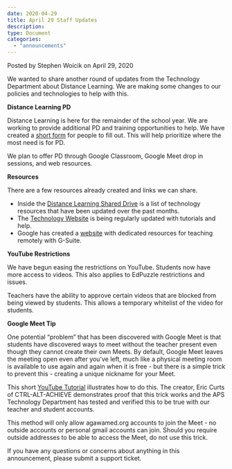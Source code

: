 ```yaml
---
date: 2020-04-29
title: April 29 Staff Updates
description:
type: Document
categories:
  - "announcements"
---
```

Posted by Stephen Woicik on April 29, 2020

We wanted to share another round of updates from the Technology Department about Distance Learning. We are making some changes to our policies and technologies to help with this. 

**Distance Learning PD**

Distance Learning is here for the remainder of the school year. We are working to provide additional PD and training opportunities to help. We have created a [short form](https://forms.gle/TnC2nqQYUzZ25D6GA) for people to fill out. This will help prioritize where the most need is for PD. 

We plan to offer PD through Google Classroom, Google Meet drop in sessions, and web resources.

**Resources**

There are a few resources already created and links we can share. 
- Inside the [Distance Learning Shared Drive](https://drive.google.com/drive/folders/1Uhg8YJyQlmkmZpjCwaaq8uIh5lLceRjV) is a list of technology resources that have been updated over the past months. 
- The [Technology Website](https://tech.agawamed.org/) is being regularly updated with tutorials and help. 
- Google has created a [website](https://teachfromhome.google/intl/en/) with dedicated resources for teaching remotely with G-Suite.

**YouTube Restrictions**

We have begun easing the restrictions on YouTube. Students now have more access to videos. This also applies to EdPuzzle restrictions and issues. 

Teachers have the ability to approve certain videos that are blocked from being viewed by students. This allows a temporary whitelist of the video for students. 

**Google Meet Tip**

One potential “problem” that has been discovered with Google Meet is that students have discovered ways to meet without the teacher present even though they cannot create their own Meets. By default, Google Meet leaves the meeting open even after you’ve left, much like a physical meeting room is available to use again and again when it is free - but there is a simple trick to prevent this - creating a unique nickname for your Meet.

This short [YouTube Tutorial](https://youtu.be/Ylx_DR0CRGM) illustrates how to do this. The creator, Eric Curts of CTRL-ALT-ACHIEVE demonstrates proof that this trick works and the APS Technology Department has tested and verified this to be true with our teacher and student accounts.

This method will only allow agawamed.org accounts to join the Meet - no outside accounts or personal gmail accounts can join. Should you require outside addresses to be able to access the Meet, do not use this trick. 

If you have any questions or concerns about anything in this announcement, please submit a support ticket.
